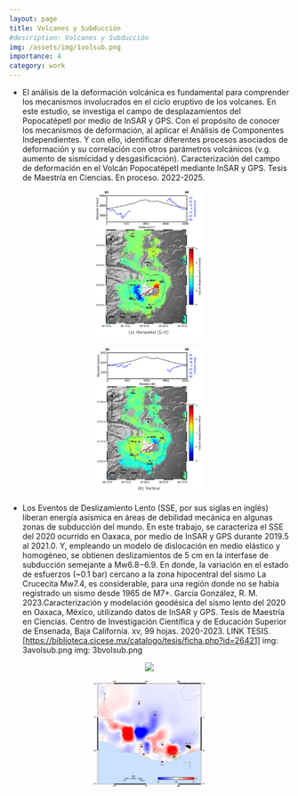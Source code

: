 ```yaml
---
layout: page
title: Volcanes y Subducción
#description: Volcanes y Subducción
img: /assets/img/1volsub.png
importance: 4
category: work
---
```


- El análisis de la deformación volcánica es fundamental para comprender los mecanismos involucrados en el ciclo eruptivo de los volcanes. En este estudio, se investiga el campo de desplazamientos del Popocatépetl por medio de InSAR y GPS. Con el propósito de conocer los mecanismos de deformación, al aplicar el Análisis de Componentes Independientes. Y con ello, identificar diferentes procesos asociados de deformación y su correlación con otros parámetros volcánicos (v.g. aumento de sismicidad y desgasificación). Caracterización del campo de deformación en el Volcán Popocatépetl mediante InSAR y GPS. Tesis de Maestría en Ciencias. En proceso. 2022-2025.


<p align="center">
  <img src="/assets/img/2avolsub.png" width="200">
</p>

<p align="center">
  <img src="/assets/img/2bvolsub.png" width="200">
</p>

- Los Eventos de Deslizamiento Lento (SSE, por sus siglas en inglés) liberan energía asísmica en áreas de debilidad mecánica en algunas zonas de subducción del mundo. En este trabajo, se caracteriza el SSE del 2020 ocurrido en Oaxaca, por medio de InSAR y GPS durante 2019.5 al 2021.0. Y, empleando un modelo de dislocación en medio elástico y homogéneo, se obtienen deslizamientos de 5 cm en la interfase de subducción semejante a Mw6.8−6.9. En donde, la variación en el estado de esfuerzos (~0.1 bar) cercano a la zona hipocentral del sismo La Crucecita Mw7.4, es considerable, para una región donde no se había registrado un sismo desde 1965 de M7+. García González, R. M. 2023.Caracterización y modelación geodésica del sismo lento del 2020 en Oaxaca, México, utilizando datos de InSAR y GPS. Tesis de Maestría en Ciencias. Centro de Investigación Científica y de Educación Superior de Ensenada, Baja California. xv, 99 hojas. 2020-2023. LINK TESIS. [https://biblioteca.cicese.mx/catalogo/tesis/ficha.php?id=26421]
img: 3avolsub.png
img: 3bvolsub.png

<p align="center">
  <img src="/assets/img/3avolsub.png" width="200">
</p>

<p align="center">
  <img src="/assets/img/3bvolsub.png" width="200">
</p>


